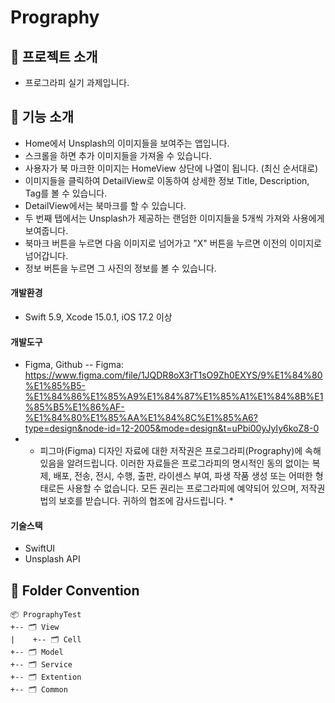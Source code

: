 # Prography

## 📌 프로젝트 소개
- 프로그라피 실기 과제입니다.

## 📌 기능 소개
- Home에서 Unsplash의 이미지들을 보여주는 앱입니다.
- 스크롤을 하면 추가 이미지들을 가져올 수 있습니다.
- 사용자가 북 마크한 이미지는 HomeView 상단에 나열이 됩니다. (최신 순서대로)
- 이미지들을 클릭하여 DetailView로 이동하여 상세한 정보 Title, Description, Tag를 볼 수 있습니다.
- DetailView에서는 북마크를 할 수 있습니다.
- 두 번째 탭에서는 Unsplash가 제공하는 랜덤한 이미지들을 5개씩 가져와 사용에게 보여줍니다.
- 북마크 버튼을 누르면 다음 이미지로 넘어가고 "X" 버튼을 누르면 이전의 이미지로 넘어갑니다.
- 정보 버튼을 누르면 그 사진의 정보를 볼 수 있습니다.

#### 개발환경
- Swift 5.9, Xcode 15.0.1, iOS 17.2 이상

#### 개발도구
- Figma, Github
-- Figma: https://www.figma.com/file/1JQDR8oX3rT1sO9Zh0EXYS/9%E1%84%80%E1%85%B5-%E1%84%86%E1%85%A9%E1%84%87%E1%85%A1%E1%84%8B%E1%85%B5%E1%86%AF-%E1%84%80%E1%85%AA%E1%84%8C%E1%85%A6?type=design&node-id=12-2005&mode=design&t=uPbi00yJyIy6koZ8-0
- * 피그마(Figma) 디자인 자료에 대한 저작권은 프로그라피(Prography)에 속해 있음을 알려드립니다. 이러한 자료들은 프로그라피의 명시적인 동의 없이는 복제, 배포, 전송, 전시, 수행, 출판, 라이센스 부여, 파생 작품 생성 또는 어떠한 형태로든 사용할 수 없습니다. 모든 권리는 프로그라피에 예약되어 있으며, 저작권 법의 보호를 받습니다. 귀하의 협조에 감사드립니다. * 
#### 기술스택
- SwiftUI
- Unsplash API

## 📌 Folder Convention
```
📦 PrographyTest
+-- 🗂 View
|    +-- 🗂 Cell
+-- 🗂 Model 
+-- 🗂 Service 
+-- 🗂 Extention 
+-- 🗂 Common 
```
